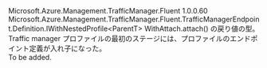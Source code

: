 <Type Name="INestedProfileTargetEndpointBlank&lt;ParentT&gt;" FullName="Microsoft.Azure.Management.TrafficManager.Fluent.TrafficManagerEndpoint.Definition.INestedProfileTargetEndpointBlank&lt;ParentT&gt;">
  <TypeSignature Language="C#" Value="public interface INestedProfileTargetEndpointBlank&lt;ParentT&gt; : Microsoft.Azure.Management.TrafficManager.Fluent.TrafficManagerEndpoint.Definition.IWithNestedProfile&lt;ParentT&gt;" />
  <TypeSignature Language="ILAsm" Value=".class public interface auto ansi abstract INestedProfileTargetEndpointBlank`1&lt;ParentT&gt; implements class Microsoft.Azure.Management.TrafficManager.Fluent.TrafficManagerEndpoint.Definition.IWithNestedProfile`1&lt;!ParentT&gt;" />
  <TypeSignature Language="DocId" Value="T:Microsoft.Azure.Management.TrafficManager.Fluent.TrafficManagerEndpoint.Definition.INestedProfileTargetEndpointBlank`1" />
  <TypeSignature Language="VB.NET" Value="Public Interface INestedProfileTargetEndpointBlank(Of ParentT)&#xA;Implements IWithNestedProfile(Of ParentT)" />
  <TypeSignature Language="F#" Value="type INestedProfileTargetEndpointBlank&lt;'ParentT&gt; = interface&#xA;    interface IWithNestedProfile&lt;'ParentT&gt;" />
  <AssemblyInfo>
    <AssemblyName>Microsoft.Azure.Management.TrafficManager.Fluent</AssemblyName>
    <AssemblyVersion>1.0.0.60</AssemblyVersion>
  </AssemblyInfo>
  <TypeParameters>
    <TypeParameter Name="ParentT" />
  </TypeParameters>
  <Interfaces>
    <Interface>
      <InterfaceName>Microsoft.Azure.Management.TrafficManager.Fluent.TrafficManagerEndpoint.Definition.IWithNestedProfile&lt;ParentT&gt;</InterfaceName>
    </Interface>
  </Interfaces>
  <Docs>
    <typeparam name="ParentT">WithAttach.attach() の戻り値の型。</typeparam>
    <summary>
            Traffic manager プロファイルの最初のステージには、プロファイルのエンドポイント定義が入れ子になった。
            </summary>
    <remarks>To be added.</remarks>
  </Docs>
  <Members />
</Type>